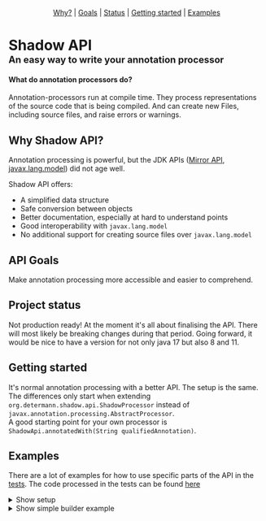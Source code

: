 <p align="center">
  <a href="#why-shadow-api">Why?</a> |
  <a href="#api-goals">Goals</a> |
  <a href="#project-status">Status</a> |
  <a href="#getting-started">Getting started</a> |
  <a href="#examples">Examples</a>
</p>

# Shadow API <br><b style="font-size: 65%">An easy way to write your annotation processor</b>


#### What do annotation processors do?

Annotation-processors run at compile time. They process representations of the source code that is being compiled. And can create 
new Files, including source files, and raise errors or warnings.


## Why Shadow API?

Annotation processing is powerful, but the JDK APIs 
(<a href = "https://docs.oracle.com/javase/7/docs/jdk/api/apt/mirror/overview-summary.html">Mirror API</a>,
<a href = "https://docs.oracle.com/en/java/javase/17/docs/api/java.compiler/javax/lang/model/package-summary.html">javax.lang.model</a>)
did not age well.

Shadow API offers:
- A simplified data structure
- Safe conversion between objects 
- Better documentation, especially at hard to understand points
- Good interoperability with `javax.lang.model`
- No additional support for creating source files over `javax.lang.model`


## API Goals

Make annotation processing more accessible and easier to comprehend.


## Project status

Not production ready! At the moment it's all about finalising the API. There will most likely be breaking changes during that period. 
Going forward, it would be nice to have a version for not only java 17 but also 8 and 11.

## Getting started

It's normal annotation processing with a better API. The setup is the same. The differences only start when extending
`org.determann.shadow.api.ShadowProcessor` instead of `javax.annotation.processing.AbstractProcessor`.<br>
A good starting point for your own processor is `ShadowApi.annotatedWith(String qualifiedAnnotation)`.


## Examples

There are a lot of examples for how to use specific parts of the API in the [tests](/processor-example/src/main/java/org/determann/shadow/example/processor/test).
The code processed in the tests can be found [here](/processed-example/src/main/java/org/determann/shadow/example/processed/test)

<details><summary>Show setup</summary>
<p>
We will create everything you need to get started with your first annotation processor in maven in this setup. 

### 1) Two Modules

In order to use the annotation processor to process the code that will be built later, the annotation processor must first be compiled.
Create two Maven modules for that. One having the code to process and one containing the annotation processor

#### processor module
````xml
<?xml version="1.0" encoding="UTF-8"?>
<project xmlns="http://maven.apache.org/POM/4.0.0"
         xmlns:xsi="http://www.w3.org/2001/XMLSchema-instance"
         xsi:schemaLocation="http://maven.apache.org/POM/4.0.0 http://maven.apache.org/xsd/maven-4.0.0.xsd">
    <modelVersion>4.0.0</modelVersion>
    <groupId>org.determann</groupId>
    <artifactId>processor-example</artifactId>
    <version>1.0-SNAPSHOT</version>
</project>
````

#### processed module
````xml
<?xml version="1.0" encoding="UTF-8"?>
<project xmlns="http://maven.apache.org/POM/4.0.0"
         xmlns:xsi="http://www.w3.org/2001/XMLSchema-instance"
         xsi:schemaLocation="http://maven.apache.org/POM/4.0.0 http://maven.apache.org/xsd/maven-4.0.0.xsd">
    <modelVersion>4.0.0</modelVersion>
    <groupId>org.determann</groupId>
    <artifactId>processed-example</artifactId>
    <version>1.0-SNAPSHOT</version>
</project>
````

### 2) Dependencies

The processor needs to depend on the `shadow-api`
````xml
        <dependency>
            <groupId>org.determann</groupId>
            <artifactId>shadow</artifactId>
            <version>1.0-SNAPSHOT</version>
        </dependency>
````

And the processed module need to depend on the processor module
````xml
        <dependency>
            <groupId>org.determann</groupId>
            <artifactId>processor-example</artifactId>
            <version>1.0-SNAPSHOT</version>
        </dependency>
````

### 3) Processor paths

The module being processed needs to know the module it's processed by
````xml
    <build>
        <plugins>
            <plugin>
                <groupId>org.apache.maven.plugins</groupId>
                <artifactId>maven-compiler-plugin</artifactId>
                <version>3.8.1</version>
                <configuration>
                    <annotationProcessorPaths>
                        <path>
                            <groupId>org.determann</groupId>
                            <artifactId>processor-example</artifactId>
                            <version>1.0-SNAPSHOT</version>
                        </path>
                    </annotationProcessorPaths>
                </configuration>
            </plugin>
        </plugins>
    </build>
````

### 4) Disable annotation processing

Disable annotation processing in the processor module. Otherwise, the annotation processor would be used to process itself
````xml
    <build>
        <plugins>
            <plugin>
                <groupId>org.apache.maven.plugins</groupId>
                <artifactId>maven-compiler-plugin</artifactId>
                <version>3.8.1</version>
                <configuration>
                    <source>17</source>
                    <target>17</target>
                    <!--                    don't compile the annotation processor using the annotation processor-->
                    <compilerArgument>-proc:none</compilerArgument>
                </configuration>
            </plugin>
        </plugins>
    </build>
````

### 5) The processor itself

Extend `ShadowProcessor` for your own processor and override `process()`
````java
import org.determann.shadow.api.ShadowApi;
import org.determann.shadow.api.ShadowProcessor;

public class MyProcessor extends ShadowProcessor
{
   @Override
   public void process(final ShadowApi shadowApi) {
   }
}
````

### 6) Register this processor

create a file in `src/main/resources/META-INF/services/` called `javax.annotation.processing.Processor` and add your qualified path

````text
org.determann.shadow.example.processor.MyProcessor
````

### 7) Annotation

Now create an Annotation to process in the processor module
````java
public @interface MyAnnotation {}
````

### 8) Process

And finally process anything annotated with that annotation 
````java
import org.determann.shadow.api.ShadowApi;
import org.determann.shadow.api.ShadowProcessor;

public class MyProcessor extends ShadowProcessor
{
   @Override
   public void process(final ShadowApi shadowApi) {
      for (Shadow<TypeMirror> shadow : shadowApi.annotatedWith("org.determann.shadow.example.processor.MyAnnotation").all())
      {
      }
   }
}
````

</p>
</details>

<details><summary>Show simple builder example</summary>
<p>

An annotation to mark classes
````java
@Target(ElementType.TYPE)
public @interface BuilderPattern {}
````
A Processor creating a simple Builder companion object
````java
import org.determann.shadow.api.ShadowApi;
import org.determann.shadow.api.ShadowProcessor;
import org.determann.shadow.api.shadow.Class;
import org.determann.shadow.api.wrapper.Property;

/**
 * Builds a companion Builder class for each annotated class
 */
public class ShadowBuilderProcessor extends ShadowProcessor
{
   @Override
   public void process(final ShadowApi shadowApi) {
      //iterate over every class annotated with the BuilderPattern annotation
      for (Class aClass : shadowApi.annotatedWith("org.determann.shadow.example.processor.builder.BuilderPattern").classes())
      {
         String toBuildQualifiedName = aClass.getQualifiedName();
         String builderQualifiedName = toBuildQualifiedName + "ShadowBuilder";//qualifiedName of the companion builder class
         String builderSimpleName = aClass.getSimpleName() + "ShadowBuilder";//simpleName of the companion builder class

         //create a record holding the code needed to render a property in the builder
         List<BuilderElement> builderElements = aClass.getProperties()
                                                      .stream()
                                                      .map(property -> renderProperty(builderSimpleName, toBuildQualifiedName, property))
                                                      .toList();

         //writes the builder
         shadowApi.writeSourceFile(builderQualifiedName, renderBuilder(aClass, toBuildQualifiedName, builderSimpleName, builderElements));
      }
   }

   /**
    * renders a companion builder class
    */
   private String renderBuilder(final Class aClass,
                                final String toBuildQualifiedName,
                                final String builderSimpleName,
                                final List<BuilderElement> builderElements) {

      String fields = builderElements.stream()
                                     .map(BuilderElement::field)
                                     .collect(Collectors.joining("\n\n"));

      String mutators = builderElements.stream()
                                       .map(BuilderElement::mutator)
                                       .collect(Collectors.joining("\n\n"));

      String setterInvocations = builderElements.stream()
                                                .map(BuilderElement::toBuildSetter)
                                                .collect(Collectors.joining("\n\n"));
      return """
            package %1$s;
                  
            public class %2$s{
               %3$s
                  
            %4$s
                  
               public %5$s build() {
                  %5$s %6$s = new %5$s();
                  %7$s
                  return %6$s;
               }
            }
            """.formatted(aClass.getPackage().getQualifiedName(),
                          builderSimpleName,
                          fields,
                          mutators,
                          toBuildQualifiedName,
                          aClass.getApi().to_lowerCamelCase(toBuildQualifiedName),
                          setterInvocations);
   }

   /**
    * Creates a {@link BuilderElement} for each property of the annotated pojo
    */
   private BuilderElement renderProperty(final String builderSimpleName, final String toBuildQualifiedName, final Property property) {
      String propertyName = property.getField().getSimpleName();
      String type = property.getField().getType().toString();
      String field = "private " + type + " " + propertyName + ";";

      String mutator = """
               public %1$s with%2$s(%3$s %4$s) {
                  this.%4$s = %4$s;
                  return this;
               }
            """.formatted(builderSimpleName,
                          property.getApi().to_UpperCamelCase(propertyName),
                          type,
                          propertyName);

      String toBuildSetter = property.getApi().to_lowerCamelCase(toBuildQualifiedName) + "." + property.getSetter().getSimpleName() +
                             "(" +
                             propertyName +
                             ");";

      return new BuilderElement(field, mutator, toBuildSetter);
   }

   /**
    * Used to render the code needed to render a property in the builder
    *
    * @param field ones rendered will hold the values being used to build the pojo
    * @param mutator ones rendered will set the value of the {@link #field}
    * @param toBuildSetter ones rendered will modify the build pojo
    */
   private record BuilderElement(String field, String mutator, String toBuildSetter) {}
}
````
For a simple pojo like
````java
@BuilderPattern
public class Customer
{
   public static CustomerShadowBuilder builder()
   {
      return new CustomerShadowBuilder();
   }
   
   private String name;

   public String getName() { return name; }

   public void setName(String name) { this.name = name; }
}
````
This builder would be generated
````java
public class CustomerShadowBuilder{
   private java.lang.String name;

   public CustomerShadowBuilder withName(java.lang.String name) {
      this.name = name;
      return this;
   }

   public org.determann.shadow.example.processed.Customer build() {
      org.determann.shadow.example.processed.Customer customer = new org.determann.shadow.example.processed.Customer();
      customer.setName(name);
      return customer;
   }
}
````
</p>
</details>